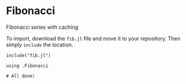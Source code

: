 # Fibonacci
Fibonacci series with caching

To import, download the `fib.jl` file and move it to your repository. Then simply `include` the location.

```
include("fib.jl")

using .Fibonacci

# All done!
```
